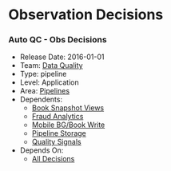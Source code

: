 # Observation Decisions
### Auto QC - Obs Decisions
* Release Date: 2016-01-01
* Team: [Data Quality](../teams/data-quality.md)
* Type: pipeline
* Level: Application
* Area: [Pipelines](../areas/pipelines.png)
* Dependents:
  * [Book Snapshot Views](book-snapshot-views.md)
  * [Fraud Analytics](fraud-analytics-daily.md)
  * [Mobile BG/Book Write](mobile-bg-book-write.md)
  * [Pipeline Storage](pipeline-storage.md)
  * [Quality Signals](quality-signals.md)
* Depends On:
  * [All Decisions](all-decisions.md)
